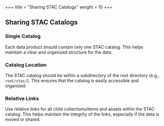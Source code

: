 +++
title = "Sharing STAC Catalogs"
weight = 10
+++

## Sharing STAC Catalogs

### Single Catalog
Each data product should contain only one STAC catalog. This helps maintain a clear and organized structure for the data.

### Catalog Location
The STAC catalog should be within a subdirectory of the root directory (e.g., `root/stac/`). This ensures that the catalog is easily accessible and organized.

### Relative Links
Use relative links for all child collections/items and assets within the STAC catalog. This helps maintain the integrity of the links, especially if the data is moved or shared.